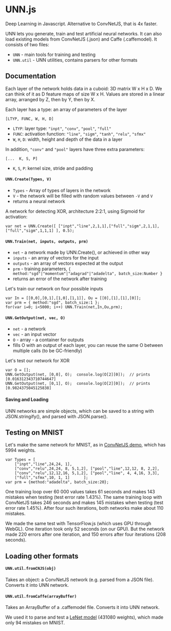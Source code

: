 # UNN.js
Deep Learning in Javascript. Alternative to ConvNetJS, that is 4x faster.

UNN lets you generate, train and test artificial neural networks. It can also load existing models from ConvNetJS (.json) and Caffe (.caffemodel). It consists of two files:

* `UNN` - main tools for training and testing
* `UNN.util` - UNN utilities, contains parsers for other formats

## Documentation
Each layer of the network holds data in a cuboid: 3D matrix W x H x D. We can think of it as D feature maps of size W x H. Values are stored in a linear array, arranged by Z, then by Y, then by X.

Each layer has a type: an array of parameters of the layer

    [LTYP, FUNC, W, H, D]
    
- `LTYP`: layer type: `"inpt"`, `"conv"`, `"pool"`, `"full"`
- `FUNC`: activation function: `"line"`, `"sigm"`, `"tanh"`, `"relu"`, `"sfmx"`
- `W`, `H`, `D`: width, height and depth of the data in a layer

In addition, `"conv"` and `"pool"` layers have three extra parameters:

    [...  K, S, P]

- `K`, `S`, `P`: kernel size, stride and padding

#### `UNN.Create(Types, V)`
- `Types` - Array of types of layers in the network
- `V` - the network will be filled with random values between `-V` and `V`
- returns a neural network

A network for detecting XOR, architecture 2:2:1, using Sigmoid for activation:

    var net = UNN.Create([ ["inpt","line",2,1,1],["full","sigm",2,1,1],["full","sigm",1,1,1] ], 0.5);
    
#### `UNN.Train(net, inputs, outputs, prm)`
- `net` - a network made by UNN.Create(), or achieved in other way
- `inputs` - an array of vectors for the input
- `outputs` - an array of vectors expected at the output
- `prm` - training parameters, `{ method:"sgd"|"momentum"|"adagrad"|"adadelta", batch_size:Number }`
- returns an error of the network after training

Let's train our network on four possible inputs

    var In = [[0,0],[0,1],[1,0],[1,1]], Ou = [[0],[1],[1],[0]];
    var prm = { method:"sgd", batch_size:1 };
    for(var i=0; i<5000; i++) UNN.Train(net,In,Ou,prm);
    
#### `UNN.GetOutput(net, vec, O)`
- `net` - a network
- `vec` - an input vector
- `O` - array - a container for outputs
- fills O with an output of each layer, you can reuse the same O between multiple calls (to be GC-friendly)

Let's test our network for XOR

    var O = [];
	UNN.GetOutput(net, [0,0], O);  console.log(O[2][0]);  // prints [0.016312343710744647]
	UNN.GetOutput(net, [0,1], O);  console.log(O[2][0]);  // prints [0.9824375045125838]
	
#### Saving and Loading

UNN networks are simple objects, which can be saved to a string with JSON.stringify(), and parsed with JSON.parse().

## Testing on MNIST
Let's make the same network for MNIST, as in [ConvNetJS demo](https://cs.stanford.edu/people/karpathy/convnetjs/demo/mnist.html), which has 5994 weights.

    var Types = [
        ["inpt","line",24,24, 1],
        ["conv","relu",24,24, 8, 5,1,2], ["pool","line",12,12, 8, 2,2], 
        ["conv","relu",12,12,16, 5,1,2], ["pool","line", 4, 4,16, 3,3],
        ["full","sfmx",10, 1, 1]      ];
    var prm = {method:"adadelta", batch_size:20};
    
One training loop over 60 000 values takes 61 seconds and makes 143 mistakes when testing (test error rate 1.43%).
The same training loop with ConvNetJS takes 246 seconds and makes 145 mistakes when testing (test error rate 1.45%). After four such iterations, both networks make about 110 mistakes.
 
We made the same test with TensorFlow.js (which uses GPU through WebGL). One iteration took only 52 seconds (on our GPU). But the network made 220 errors after one iteration, and 150 errors after four iterations (208 seconds).

## Loading other formats

#### `UNN.util.fromCNJS(obj)`
Takes an object: a ConvNetJS network (e.g. parsed from a JSON file). Converts it into UNN network.

#### `UNN.util.fromCaffe(arrayBuffer)`
Takes an ArrayBuffer of a .caffemodel file. Converts it into UNN network.

We used it to parse and test a [LeNet model](https://github.com/mravendi/caffe-test-mnist-jpg/blob/master/model/lenet_iter_10000.caffemodel) (431080 weights), which made only 94 mistakes on MNIST.
